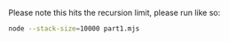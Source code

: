 Please note this hits the recursion limit, please run like so:

```sh
node --stack-size=10000 part1.mjs
```